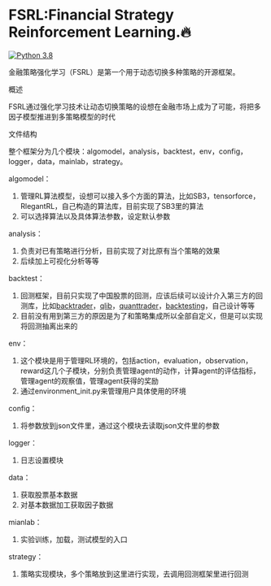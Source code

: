 # FSRL:Financial Strategy Reinforcement Learning.🔥

[![Python 3.8](https://img.shields.io/badge/python-3.8-blue.svg)](https://www.python.org/downloads/release/python-380/) 

金融策略强化学习（FSRL）是第一个用于动态切换多种策略的开源框架。

概述

FSRL通过强化学习技术让动态切换策略的设想在金融市场上成为了可能，将把多因子模型推进到多策略模型的时代

文件结构

整个框架分为几个模块：algomodel，analysis，backtest，env，config，logger，data，mainlab，strategy。

algomodel：

1. 管理RL算法模型，设想可以接入多个方面的算法，比如SB3，tensorforce，RlegantRL，自己构造的算法库，目前实现了SB3里的算法
2. 可以选择算法以及具体算法参数，设定默认参数

analysis：

1. 负责对已有策略进行分析，目前实现了对比原有当个策略的效果
2. 后续加上可视化分析等等

backtest：

1. 回测框架，目前只实现了中国股票的回测，应该后续可以设计介入第三方的回测库，比如[backtrader](https://github.com/mementum/backtrader)，[qlib](https://github.com/microsoft/qlib)，[quanttrader](https://github.com/letianzj/quanttrader)，[backtesting](https://github.com/kernc/backtesting.py)，自己设计等等
2. 目前没有用到第三方的原因是为了和策略集成所以全部自定义，但是可以实现将回测抽离出来的

env：

1. 这个模块是用于管理RL环境的，包括action，evaluation，observation，reward这几个子模块，分别负责管理agent的动作，计算agent的评估指标，管理agent的观察值，管理agent获得的奖励
2. 通过environment_init.py来管理用户具体使用的环境

config：

1. 将参数放到json文件里，通过这个模块去读取json文件里的参数

logger：

1. 日志设置模块

data：

1. 获取股票基本数据
2. 对基本数据加工获取因子数据

mianlab：

1. 实验训练，加载，测试模型的入口

strategy：

1. 策略实现模块，多个策略放到这里进行实现，去调用回测框架里进行回测 